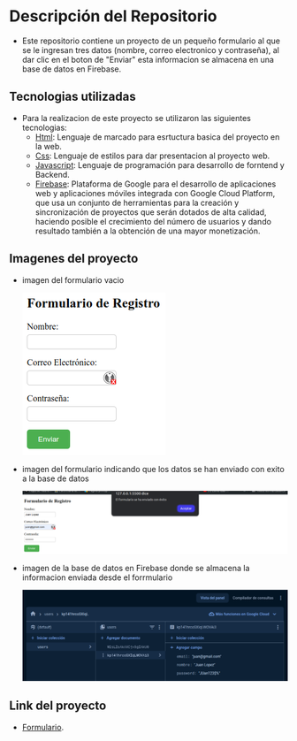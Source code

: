 # Descripción del Repositorio
- Este repositorio contiene un proyecto de un pequeño formulario al que se le ingresan tres datos (nombre, correo electronico y contraseña), al dar clic en el boton de "Enviar" esta informacion se almacena en una base de datos en Firebase.

## Tecnologias utilizadas
- Para la realizacion de este proyecto se utilizaron las siguientes tecnologias:
  - [Html](https://developer.mozilla.org/es/docs/Web/HTML): Lenguaje de marcado para esrtuctura basica del proyecto en la web.
  - [Css](https://developer.mozilla.org/es/docs/Web/CSS): Lenguaje de estilos para dar presentacion al proyecto web.
  - [Javascript](https://developer.mozilla.org/es/docs/Web/javascript): Lenguaje de programación para desarrollo de forntend y Backend.
  - [Firebase](https://firebase.google.com/?hl=es): Plataforma de Google para el desarrollo de aplicaciones web y aplicaciones móviles integrada con Google Cloud Platform, que usa un
    conjunto de herramientas para la creación y sincronización de proyectos que serán dotados de alta calidad, haciendo posible el crecimiento del número de usuarios y dando resultado también
    a la obtención de una mayor monetización.

## Imagenes del proyecto
- imagen del formulario vacio

  ![Imagen 1 del Formulario](./images/formulario1.png)


- imagen del formulario indicando que los datos se han enviado con exito a la base de datos

  ![Imagen 2 del formulario](./images/formulario2.png)
  

- imagen de la base de datos en Firebase donde se almacena la informacion enviada desde el forrmulario
  
  ![Imagen 3 del formulario](./images/formulario3.png)

## Link del proyecto
- [Formulario](https://validar-formulario-firebas-js.netlify.app/).
